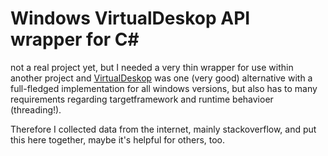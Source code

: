 # Windows VirtualDeskop API wrapper for C#

not a real project yet, but I needed a very thin wrapper for use within another project
and [VirtualDeskop]() was one (very good) alternative with a full-fledged implementation
for all windows versions, but also has to many requirements regarding targetframework and
runtime behavioer (threading!).

Therefore I collected data from the internet, mainly stackoverflow, and put this here together,
maybe it's helpful for others, too.

